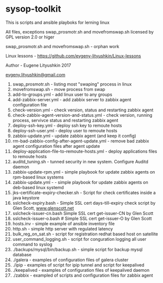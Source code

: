 # sysop-toolkit

This is scripts and ansible playboks for lerning  linux

All files, exceptions swap_prosmotr.sh  and movefromswap.sh  licensed by GPL version 2.0 or higer

swap_prosmotr.sh  and movefromswap.sh  - orphan work

Linux lessons - https://github.com/evgeny-lityushkin/Linux-lessons

Author - Eugene Lityushkin 2017

evgeny.lityushkin@gmail.com

1.  swap_prosmotr.sh - listing most "swaping" process in linux
2.  movefromswap.sh - move process from swap
3.  add-to-groups.yml - add linux user to any groups
4.  add-zabbix-server.yml - add zabbix server to zabbix agent configuration file
5.  check-version.yml - check version, status and restarting zabbix agent
6.  check-zabbix-agent-version-and-status.yml - check version, running process, servivce status and restarting zabbix agent
7.  deploy-ssh-key.yml - deploy ssh key to remoute hosts
8.  deploy-ssh-user.yml - deploy user to remoute hosts
9.  zabbix-update.yml - update zabbix agent (and keep it config)
10. rm-bad-zabbix-config-after-agent-update.yml - remove bad zabbix agent configuration files after agent update
11. deploy-application-file-to-remoute-hosts.yml - deploy applications files to remoute hosts
12. auditd_tuning.sh  - tunned security in new system. Configure Auditd daemon
13. zabbix-update-rpm.yml - simple playbook for update zabbix agents on rpm-based linux systems
14. zabbix-update.yml - - simple playbook for update zabbix agents on deb-based linux systemd
15. jks-certificate-expiry-checker.sh - Script for check certificates inside a java keystore
16. sslcheck-expiry.bash - Simple SSL cert days-till-expiry check script by Glen Scott, www.glenscott.net
17. sslcheck-issuer-cn.bash Simple SSL cert get-issuer-CN by Glen Scott
18. sslcheck-issuer-o.bash # Simple SSL cert get-issuer-O by Glen Scott
19. hosts.inv - simple example of ansible inventory file
20. http.sh - simple http server with regulated latency
21. bulk_reg_on_sat.sh - script for registration redhat based host on satellite
22. user_command_logging.sh - script for conguration logging all user command to syslog
23. ./backups/mysql/bin/backup.sh - simple script for backup mysql database
24. ./galera - examples of configuration files of galera cluster
25. ./ipip - examples of script for ipip tunnel and script for keepalived
26. ./keepalived - examples of configuration files of keepalived daemon
27. ./zabbix - exampled of scripts and configuration files for  zabbix agent
